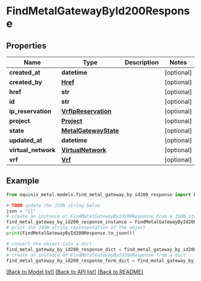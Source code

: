 # FindMetalGatewayById200Response


## Properties

Name | Type | Description | Notes
------------ | ------------- | ------------- | -------------
**created_at** | **datetime** |  | [optional] 
**created_by** | [**Href**](Href.md) |  | [optional] 
**href** | **str** |  | [optional] 
**id** | **str** |  | [optional] 
**ip_reservation** | [**VrfIpReservation**](VrfIpReservation.md) |  | [optional] 
**project** | [**Project**](Project.md) |  | [optional] 
**state** | [**MetalGatewayState**](MetalGatewayState.md) |  | [optional] 
**updated_at** | **datetime** |  | [optional] 
**virtual_network** | [**VirtualNetwork**](VirtualNetwork.md) |  | [optional] 
**vrf** | [**Vrf**](Vrf.md) |  | [optional] 

## Example

```python
from equinix_metal.models.find_metal_gateway_by_id200_response import FindMetalGatewayById200Response

# TODO update the JSON string below
json = "{}"
# create an instance of FindMetalGatewayById200Response from a JSON string
find_metal_gateway_by_id200_response_instance = FindMetalGatewayById200Response.from_json(json)
# print the JSON string representation of the object
print(FindMetalGatewayById200Response.to_json())

# convert the object into a dict
find_metal_gateway_by_id200_response_dict = find_metal_gateway_by_id200_response_instance.to_dict()
# create an instance of FindMetalGatewayById200Response from a dict
find_metal_gateway_by_id200_response_form_dict = find_metal_gateway_by_id200_response.from_dict(find_metal_gateway_by_id200_response_dict)
```
[[Back to Model list]](../README.md#documentation-for-models) [[Back to API list]](../README.md#documentation-for-api-endpoints) [[Back to README]](../README.md)


